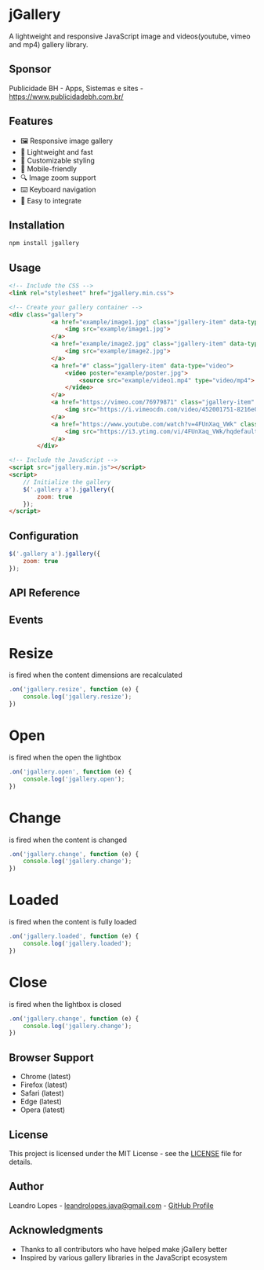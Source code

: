 # jGallery

A lightweight and responsive JavaScript image and videos(youtube, vimeo and mp4) gallery library.

## Sponsor

Publicidade BH - Apps, Sistemas e sites - https://www.publicidadebh.com.br/

## Features

- 🖼️ Responsive image gallery
- 🚀 Lightweight and fast
- 🎨 Customizable styling
- 📱 Mobile-friendly
- 🔍 Image zoom support
- ⌨️ Keyboard navigation
- 🎯 Easy to integrate

## Installation

```bash
npm install jgallery
```

## Usage

```html
<!-- Include the CSS -->
<link rel="stylesheet" href="jgallery.min.css">

<!-- Create your gallery container -->
<div class="gallery">
			<a href="example/image1.jpg" class="jgallery-item" data-type="image">
				<img src="example/image1.jpg">
			</a>
			<a href="example/image2.jpg" class="jgallery-item" data-type="image">
				<img src="example/image2.jpg">
			</a>
			<a href="#" class="jgallery-item" data-type="video">
				<video poster="example/poster.jpg">
					<source src="example/video1.mp4" type="video/mp4">
				</video>
			</a>
			<a href="https://vimeo.com/76979871" class="jgallery-item" data-type="video">
				<img src="https://i.vimeocdn.com/video/452001751-8216e0571c251a09d7a8387550942d89f7f86f6398f8ed886e639b0dd50d3c90-d_260x163">
			</a>
			<a href="https://www.youtube.com/watch?v=4FUnXaq_VWk" class="jgallery-item" data-type="video">
				<img src="https://i3.ytimg.com/vi/4FUnXaq_VWk/hqdefault.jpg">
			</a>
		</div>

<!-- Include the JavaScript -->
<script src="jgallery.min.js"></script>
<script>
    // Initialize the gallery
    $('.gallery a').jgallery({
        zoom: true
    });
</script>
```

## Configuration

```javascript
$('.gallery a').jgallery({
	zoom: true
});
```

## API Reference

## Events
# Resize
is fired when the content dimensions are recalculated
```javascript
.on('jgallery.resize', function (e) {
	console.log('jgallery.resize');
})
```
# Open
is fired when the open the lightbox
```javascript
.on('jgallery.open', function (e) {
	console.log('jgallery.open');
})
```
# Change
is fired when the content is changed
```javascript
.on('jgallery.change', function (e) {
	console.log('jgallery.change');
})
```
# Loaded
is fired when the content is fully loaded
```javascript
.on('jgallery.loaded', function (e) {
	console.log('jgallery.loaded');
})
```
# Close
is fired when the lightbox is closed
```javascript
.on('jgallery.change', function (e) {
	console.log('jgallery.change');
})
```

## Browser Support

- Chrome (latest)
- Firefox (latest)
- Safari (latest)
- Edge (latest)
- Opera (latest)

## License

This project is licensed under the MIT License - see the [LICENSE](LICENSE) file for details.

## Author

Leandro Lopes - leandrolopes.java@gmail.com - [GitHub Profile](https://github.com/leandrolopes13)

## Acknowledgments

- Thanks to all contributors who have helped make jGallery better
- Inspired by various gallery libraries in the JavaScript ecosystem
